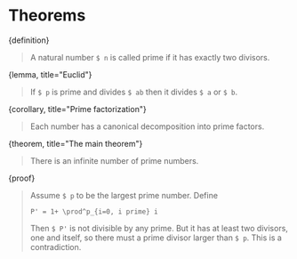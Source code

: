 # Theorems

{definition}
> A natural number `$ n` is called prime if it has exactly two divisors.

{lemma, title="Euclid"}
> If `$ p` is prime and divides `$ ab` then it divides `$ a` or `$ b`.

{corollary, title="Prime factorization"}
> Each number has a canonical decomposition into prime factors.

{theorem, title="The main theorem"}
> There is an infinite number of prime numbers.

{proof}
> Assume `$ p` to be the largest prime number. Define
> ```$$
> P' = 1+ \prod^p_{i=0, i prime} i
> ```
> Then `$ P'` is not divisible by any prime. But it has at least two divisors, one and itself, so there must a prime divisor larger than `$ p`. This is a contradiction.
